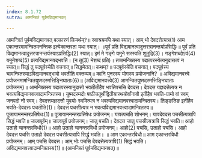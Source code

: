 ```yaml
---
index: 8.1.72
sutra: आमन्त्रितं पूर्वमविद्यमानवत्

---
```

 आमन्त्रितं पूर्वमविद्यमानवत् वत्कारणं किमर्थम्?॥ स्वाश्रयमपि यथा स्यात्। आम् भो देवदत्तेत्यत्र(1) आम एकान्तरमामन्त्रितमनन्तिक इत्येकान्तरता यथा स्यात्। ॥पूर्वं प्रति विद्यमानत्वादुत्तरत्रानन्तर्याप्रसिद्धिः॥ पूर्वं प्रति विद्यमानत्वादुत्तरत्रानन्तर्यस्याऽप्रसिद्धिः(2) स्यात्। इमं मे गङ्गे यमुने सरस्वति शुतुद्रि(3)। गङ्गेशब्दोऽयं(4) यमुनेशब्दं(5) प्रत्यविद्यमानवद्भवति। (न तु(3) मेशब्दं प्रति)। तत्रामन्त्रितस्य पदात्परस्येत्यनुदात्तत्वं न स्यात्॥ सिद्धं तु पदपूर्वस्येति वचनात्॥ सिद्धमेतत्॥ कथम्?॥ पदपूर्वस्येति वचनात्। पदपूर्वस्य चामन्त्रितस्याऽविद्यमानवद्भावो भवतीति वक्तव्यम्॥ कानि पुनरस्य योगस्य प्रयोजनानि? ॥ अविद्यमानवत्त्वे प्रयोजनमामन्त्रितयुष्मदस्मत्तिङ्निघाताः(6)॥ (अविद्यमानवत्त्वे(3) आमन्त्रितयुष्मदस्मत्तिङि्नघाताः प्रयोजनम्)॥ आमन्त्रितस्य पदात्परस्यानुदात्तो भवतीतीहैव भवतिपचसि देवदत्त। देवदत्त यज्ञदत्तेत्यत्र न भवत्यविद्यमानवत्त्वादामन्त्रितस्य। युष्मदस्मदोः षष्ठीचतुर्थीद्वितीयास्थयोर्वांनावौ इतीहैव भवति-ग्रामो वां स्वम् जनपदो नौ स्वम्। देवदत्तयज्ञदत्तौ युवयोः स्वमित्यत्र न भवत्यविद्यमानवत्त्वादामन्त्रितस्य। तिङ्ङतिङ इतीहैव भवति-देवदत्तः पचतीति(1)। देवदत्त पचसीत्यत्र न भवत्यविद्यमानवत्त्वादामन्त्रितस्य॥ पूजायामनन्तरप्रतिषेधः(1)॥ पूजायामनन्तरप्रतिषेधः प्रयोजनम्। यावत्पचति शोभनम्। यावदेवदत्त पचसीत्यत्रापि सिद्धं भवति॥ जात्वपूर्वम्॥ जात्वपूर्वं प्रयोजनम्। जातु पचति। देवदत्त जातु पचसीत्यत्रापि सिद्धं भवति॥ आहो उताहो चानन्तरविधौ(1)॥ आहो उताहो चानन्तरविधौ प्रयोजनम्। आहो(2) पचसि, उताहो पचसि। आहो देवदत्त पचसि उताहो देवदत्त पचसीत्यत्रापि सिद्धं भवति। ॥ आम एकान्तरविधौ॥ आम एकान्तरविधौ प्रयोजनम्। आम् पचसि देवदत्त। आम् भोः पचसि देवदत्तेत्यत्रापि(1) सिद्धं भवति। अविद्यमानवत्त्वादामन्त्रितस्य(1)॥ (आमन्त्रितं पूर्वमविद्यमानवत्)॥ 